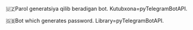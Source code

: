 🇺🇿Parol generatsiya qilib beradigan bot.
Kutubxona=pyTelegramBotAPI.

🇬🇧Bot which generates password.
Library=pyTelegramBotAPI.
